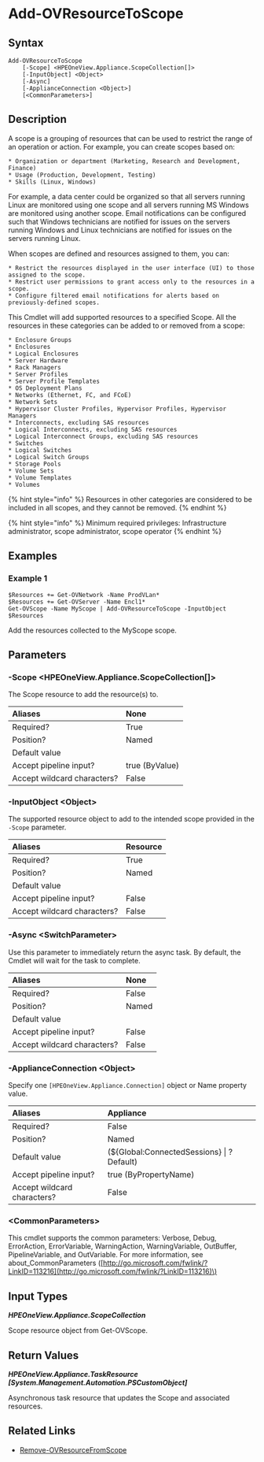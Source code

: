 ﻿---
description: Add supported resource(s) to a Scope.
---

# Add-OVResourceToScope

## Syntax

```text
Add-OVResourceToScope
    [-Scope] <HPEOneView.Appliance.ScopeCollection[]>
    [-InputObject] <Object>
    [-Async]
    [-ApplianceConnection <Object>]
    [<CommonParameters>]
```

## Description

A scope is a grouping of resources that can be used to restrict the range of an operation or action. For example, you can create scopes based on:

    * Organization or department (Marketing, Research and Development, Finance)
    * Usage (Production, Development, Testing)
    * Skills (Linux, Windows)

For example, a data center could be organized so that all servers running Linux are monitored using one scope and all servers running MS Windows are monitored using another scope. Email notifications can be configured such that Windows technicians are notified for issues on the servers running Windows and Linux technicians are notified for issues on the servers running Linux.

When scopes are defined and resources assigned to them, you can:

    * Restrict the resources displayed in the user interface (UI) to those assigned to the scope.
    * Restrict user permissions to grant access only to the resources in a scope.
    * Configure filtered email notifications for alerts based on previously-defined scopes.

This Cmdlet will add supported resources to a specified Scope.  All the resources in these categories can be added to
or removed from a scope:

    * Enclosure Groups
    * Enclosures
    * Logical Enclosures
    * Server Hardware
    * Rack Managers
    * Server Profiles
    * Server Profile Templates
    * OS Deployment Plans
    * Networks (Ethernet, FC, and FCoE)
    * Network Sets
    * Hypervisor Cluster Profiles, Hypervisor Profiles, Hypervisor Managers
    * Interconnects, excluding SAS resources
    * Logical Interconnects, excluding SAS resources
    * Logical Interconnect Groups, excluding SAS resources
    * Switches
    * Logical Switches
    * Logical Switch Groups
    * Storage Pools
    * Volume Sets
    * Volume Templates
    * Volumes

{% hint style="info" %}
Resources in other categories are considered to be included in all scopes, and they cannot be removed.
{% endhint %}


{% hint style="info" %}
Minimum required privileges: Infrastructure administrator, scope administrator, scope operator
{% endhint %}

## Examples

###  Example 1 

```text
$Resources += Get-OVNetwork -Name ProdVLan* 
$Resources += Get-OVServer -Name Encl1* 
Get-OVScope -Name MyScope | Add-OVResourceToScope -InputObject $Resources
```

Add the resources collected to the MyScope scope.

## Parameters

### -Scope &lt;HPEOneView.Appliance.ScopeCollection[]&gt;

The Scope resource to add the resource(s) to.

| Aliases | None |
| :--- | :--- |
| Required? | True |
| Position? | Named |
| Default value |  |
| Accept pipeline input? | true (ByValue) |
| Accept wildcard characters? | False |

### -InputObject &lt;Object&gt;

The supported resource object to add to the intended scope provided in the `-Scope` parameter.

| Aliases | Resource |
| :--- | :--- |
| Required? | True |
| Position? | Named |
| Default value |  |
| Accept pipeline input? | False |
| Accept wildcard characters? | False |

### -Async &lt;SwitchParameter&gt;

Use this parameter to immediately return the async task.  By default, the Cmdlet will wait for the task to complete.

| Aliases | None |
| :--- | :--- |
| Required? | False |
| Position? | Named |
| Default value |  |
| Accept pipeline input? | False |
| Accept wildcard characters? | False |

### -ApplianceConnection &lt;Object&gt;

Specify one `[HPEOneView.Appliance.Connection]` object or Name property value.

| Aliases | Appliance |
| :--- | :--- |
| Required? | False |
| Position? | Named |
| Default value | (${Global:ConnectedSessions} &vert; ? Default) |
| Accept pipeline input? | true (ByPropertyName) |
| Accept wildcard characters? | False |

### &lt;CommonParameters&gt;

This cmdlet supports the common parameters: Verbose, Debug, ErrorAction, ErrorVariable, WarningAction, WarningVariable, OutBuffer, PipelineVariable, and OutVariable. For more information, see about\_CommonParameters \([http://go.microsoft.com/fwlink/?LinkID=113216](http://go.microsoft.com/fwlink/?LinkID=113216)\)

## Input Types

_**HPEOneView.Appliance.ScopeCollection**_

Scope resource object from Get-OVScope.

## Return Values

_**HPEOneView.Appliance.TaskResource [System.Management.Automation.PSCustomObject]**_

Asynchronous task resource that updates the Scope and associated resources.

## Related Links

* [Remove-OVResourceFromScope](remove-ovresourcefromscope.md)
